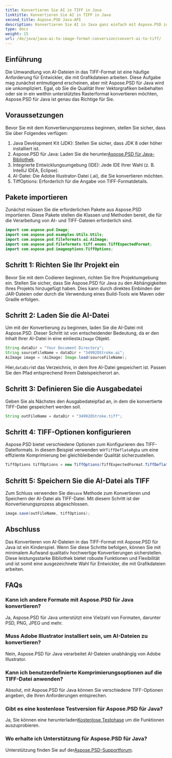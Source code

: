 ```yaml
---
title: Konvertieren Sie AI in TIFF in Java
linktitle: Konvertieren Sie AI in TIFF in Java
second_title: Aspose.PSD Java-API
description: Konvertieren Sie AI in Java ganz einfach mit Aspose.PSD in TIFF. Schritt-für-Schritt-Anleitung für Entwickler. Download, Einrichtung und Code-Snippets enthalten.
type: docs
weight: 15
url: /de/java/java-ai-to-image-format-conversion/convert-ai-to-tiff/
---
```

## Einführung
Die Umwandlung von AI-Dateien in das TIFF-Format ist eine häufige Anforderung für Entwickler, die mit Grafikdateien arbeiten. Diese Aufgabe mag zunächst entmutigend erscheinen, aber mit Aspose.PSD für Java wird sie unkompliziert. Egal, ob Sie die Qualität Ihrer Vektorgrafiken beibehalten oder sie in ein weithin unterstütztes Rasterformat konvertieren möchten, Aspose.PSD für Java ist genau das Richtige für Sie.
## Voraussetzungen
Bevor Sie mit dem Konvertierungsprozess beginnen, stellen Sie sicher, dass Sie über Folgendes verfügen:
1. Java Development Kit (JDK): Stellen Sie sicher, dass JDK 8 oder höher installiert ist.
2.  Aspose.PSD für Java: Laden Sie die herunter[Aspose.PSD für Java-Bibliothek](https://releases.aspose.com/psd/java/).
3. Integrierte Entwicklungsumgebung (IDE): Jede IDE Ihrer Wahl (z. B. IntelliJ IDEA, Eclipse).
4. AI-Datei: Die Adobe Illustrator-Datei (.ai), die Sie konvertieren möchten.
5. TiffOptions: Erforderlich für die Angabe von TIFF-Formatdetails.
## Pakete importieren
Zunächst müssen Sie die erforderlichen Pakete aus Aspose.PSD importieren. Diese Pakete stellen die Klassen und Methoden bereit, die für die Verarbeitung von AI- und TIFF-Dateien erforderlich sind.
```java
import com.aspose.psd.Image;
import com.aspose.psd.examples.Utils.Utils;
import com.aspose.psd.fileformats.ai.AiImage;
import com.aspose.psd.fileformats.tiff.enums.TiffExpectedFormat;
import com.aspose.psd.imageoptions.TiffOptions;
```
## Schritt 1: Richten Sie Ihr Projekt ein
Bevor Sie mit dem Codieren beginnen, richten Sie Ihre Projektumgebung ein. Stellen Sie sicher, dass Sie Aspose.PSD für Java zu den Abhängigkeiten Ihres Projekts hinzugefügt haben. Dies kann durch direktes Einbinden der JAR-Dateien oder durch die Verwendung eines Build-Tools wie Maven oder Gradle erfolgen.
## Schritt 2: Laden Sie die AI-Datei
 Um mit der Konvertierung zu beginnen, laden Sie die AI-Datei mit Aspose.PSD. Dieser Schritt ist von entscheidender Bedeutung, da er den Inhalt Ihrer AI-Datei in eine einliest`AiImage` Objekt.
```java
String dataDir = "Your Document Directory";
String sourceFileName = dataDir + "34992OStroke.ai";
AiImage image = (AiImage) Image.load(sourceFileName);
```
 Hier,`dataDir`ist das Verzeichnis, in dem Ihre AI-Datei gespeichert ist. Passen Sie den Pfad entsprechend Ihrem Dateispeicherort an.
## Schritt 3: Definieren Sie die Ausgabedatei
Geben Sie als Nächstes den Ausgabedateipfad an, in dem die konvertierte TIFF-Datei gespeichert werden soll.
```java
String outFileName = dataDir + "34992OStroke.tiff";
```
## Schritt 4: TIFF-Optionen konfigurieren
 Aspose.PSD bietet verschiedene Optionen zum Konfigurieren des TIFF-Dateiformats. In diesem Beispiel verwenden wir`TiffDeflateRgba` um eine effiziente Komprimierung bei gleichbleibender Qualität sicherzustellen.
```java
TiffOptions tiffOptions = new TiffOptions(TiffExpectedFormat.TiffDeflateRgba);
```
## Schritt 5: Speichern Sie die AI-Datei als TIFF
 Zum Schluss verwenden Sie die`save` Methode zum Konvertieren und Speichern der AI-Datei als TIFF-Datei. Mit diesem Schritt ist der Konvertierungsprozess abgeschlossen.
```java
image.save(outFileName, tiffOptions);
```

## Abschluss
Das Konvertieren von AI-Dateien in das TIFF-Format mit Aspose.PSD für Java ist ein Kinderspiel. Wenn Sie diese Schritte befolgen, können Sie mit minimalem Aufwand qualitativ hochwertige Konvertierungen sicherstellen. Diese leistungsstarke Bibliothek bietet robuste Funktionen und Flexibilität und ist somit eine ausgezeichnete Wahl für Entwickler, die mit Grafikdateien arbeiten.
## FAQs
### Kann ich andere Formate mit Aspose.PSD für Java konvertieren?
Ja, Aspose.PSD für Java unterstützt eine Vielzahl von Formaten, darunter PSD, PNG, JPEG und mehr.
### Muss Adobe Illustrator installiert sein, um AI-Dateien zu konvertieren?
Nein, Aspose.PSD für Java verarbeitet AI-Dateien unabhängig von Adobe Illustrator.
### Kann ich benutzerdefinierte Komprimierungsoptionen auf die TIFF-Datei anwenden?
Absolut, mit Aspose.PSD für Java können Sie verschiedene TIFF-Optionen angeben, die Ihren Anforderungen entsprechen.
### Gibt es eine kostenlose Testversion für Aspose.PSD für Java?
 Ja, Sie können eine herunterladen[Kostenlose Testphase](https://releases.aspose.com/) um die Funktionen auszuprobieren.
### Wo erhalte ich Unterstützung für Aspose.PSD für Java?
 Unterstützung finden Sie auf der[Aspose.PSD-Supportforum](https://forum.aspose.com/c/psd/34).